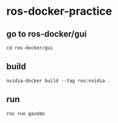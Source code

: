 # ros-docker-practice

## go to ros-docker/gui
`cd ros-docker/gui`

## build
`nvidia-docker build --tag ros:nvidia .`

## run 
`ros run gazebo`
